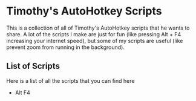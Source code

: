 # Timothy's AutoHotkey Scripts

This is a collection of all of Timothy's AutoHotkey scripts that he wants to share. A lot of the scripts I make are just for fun (like pressing Alt + F4 increasing your internet speed), but some of my scripts are useful (like prevent zoom from running in the background).

## List of Scripts

Here is a list of all the scripts that you can find here

- Alt F4 